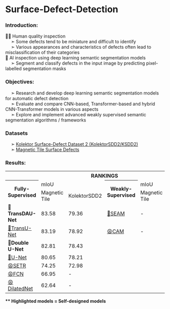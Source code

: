 # Surface-Defect-Detection
<h3>Introduction:</h3>
🙅‍♂️ Human quality inspection <br>
  &emsp; ➣ Some defects tend to be miniature and difficult to identify <br>
  &emsp; ➣ Various appearances and characteristics of defects often lead to misclassification of their categories <br>
🙆 AI inspection using deep learning semantic segmentation models <br>
  &emsp; ➣ Segment and classify defects in the input image by predicting pixel-labelled segmentation masks <br>
<h3>Objectives:</h3>
  &emsp; ➣ Research and develop deep learning semantic segmentation models for automatic defect detection <br>
  &emsp; ➣ Evaluate and compare CNN-based, Transformer-based and hybrid CNN-Transformer models in various aspects <br>
  &emsp; ➣ Explore and implement advanced weakly supervised semantic segmentation algorithms / frameworks <br>
<h3>Datasets</h3>
  &emsp; ➣ <a href="https://www.vicos.si/resources/kolektorsdd2/">Kolektor Surface-Defect Dataset 2 (KolektorSDD2/KSDD2)</a> <br>
  &emsp; ➣ <a href="https://www.kaggle.com/datasets/alex000kim/magnetic-tile-surface-defects"> Magnetic Tile Surface Defects</a> <br>
<h3>Results:</h3>
<table>
  <tr><th colspan=6>RANKINGS</th></tr>
  <tr><th rowspan=2>Fully-Supervised</td>
      <td colspan=2>mIoU</td>
      <th rowspan=2>Weakly-Supervised</td>
      <td colspan=2>mIoU</td></tr>
  <tr><td>Magnetic Tile</td>
      <td>KolektorSDD2</td>
      <td>Magnetic Tile</td>
      <td>KolektorSDD2</td></tr>
  <tr><td><b>🥇TransDAU-Net</b></td>
      <td>83.58</td>
      <td>79.36</td>
      <td><a href="https://arxiv.org/abs/2004.04581">🥇SEAM</a></td>
      <td>-</td>
      <td>67.00</td></tr>
  <tr><td><a href="https://arxiv.org/abs/2102.04306">🥈TransU-Net</a></td>
      <td>83.19</td>
      <td>78.92</td>
      <td><a href="https://ieeexplore.ieee.org/document/7780688">😩CAM</a></td>
      <td>-</td>
      <td>39.84</td></tr>
  <tr><td><b>🥉Double U-Net</b></td>
      <td>82.81</td>
      <td>78.43</td>
      <td colspan=3></td></tr>
  <tr><td><a href="https://arxiv.org/abs/1505.04597v1">🏅U-Net</a></td>
      <td>80.65</td>
      <td>78.21</td>
      <td colspan=3></td></tr>
  <tr><td><a href="https://ieeexplore.ieee.org/document/9578646">😩SETR</a></td>
      <td>74.25</td>
      <td>72.98</td>
      <td colspan=3></td></tr>
  <tr><td><a href="https://ieeexplore.ieee.org/document/8812894">😩FCN</a></td>
      <td>66.95</td>
      <td>-</td>
      <td colspan=3></td></tr>
  <tr><td><a href="https://arxiv.org/abs/1511.07122">😩DilatedNet</a></td>
      <td>62.64</td>
      <td>-</td>
      <td colspan=3></td></tr>
</table>
<b>** Highlighted models = Self-designed models</b>
